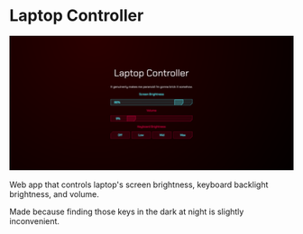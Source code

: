 # Laptop Controller

![](/screenshot.png)

Web app that controls laptop's screen brightness, keyboard backlight brightness, and volume.

Made because finding those keys in the dark at night is slightly inconvenient.
